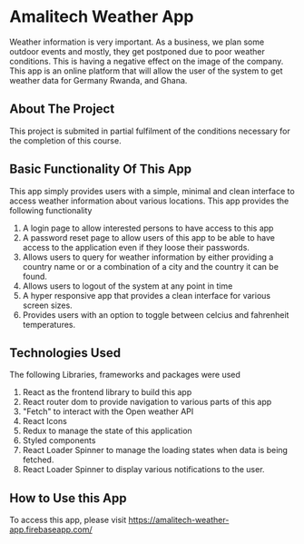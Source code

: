 # Amalitech Weather App

Weather information is very important. As a business, we plan some outdoor events and mostly, they get postponed due to poor weather conditions. This is having a negative effect on the image of the company. This app is an online platform that will allow the user of the system to get weather data for Germany Rwanda, and Ghana.

## About The Project

This project is submited in partial fulfilment of the conditions necessary for the completion of this course.

## Basic Functionality Of This App

This app simply provides users with a simple, minimal and clean interface to access weather information about various locations. This app provides the following functionality

1. A login page to allow interested persons to have access to this app
2. A password reset page to allow users of this app to be able to have access to the application even if they loose their passwords.
3. Allows users to query for weather information by either providing a country name or or a combination of a city and the country it can be found.
4. Allows users to logout of the system at any point in time
5. A hyper responsive app that provides a clean interface for various screen sizes.
6. Provides users with an option to toggle between celcius and fahrenheit temperatures.

## Technologies Used

The following Libraries, frameworks and packages were used

1. React as the frontend library to build this app
2. React router dom to provide navigation to various parts of this app
3. "Fetch" to interact with the Open weather API
4. React Icons
5. Redux to manage the state of this application
6. Styled components
7. React Loader Spinner to manage the loading states when data is being fetched.
8. React Loader Spinner to display various notifications to the user.

## How to Use this App

To access this app, please visit https://amalitech-weather-app.firebaseapp.com/
